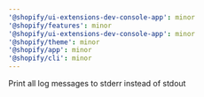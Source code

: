 ```yaml
---
'@shopify/ui-extensions-dev-console-app': minor
'@shopify/features': minor
'@shopify/ui-extensions-dev-console-app': minor
'@shopify/theme': minor
'@shopify/app': minor
'@shopify/cli': minor
---
```


Print all log messages to stderr instead of stdout
